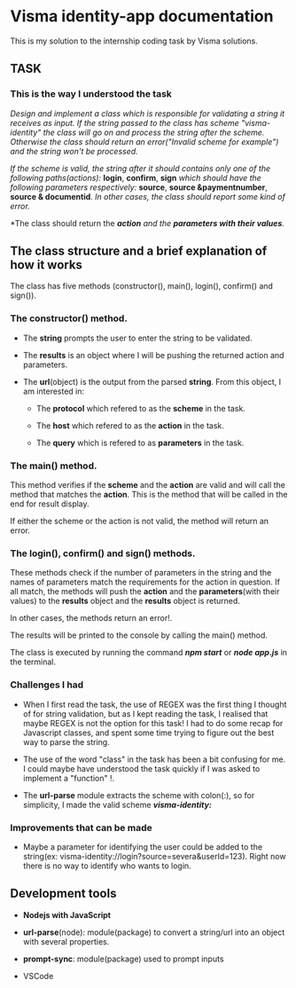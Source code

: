 # Visma identity-app documentation

This is my solution to the internship coding task by Visma solutions.

## TASK

### This is the way I understood the task

*Design and implement a class which is responsible for validating a string it receives as input. If the string passed to the class has scheme "visma-identity" the class will go on and process the string after the scheme. Otherwise the class should return an error("Invalid scheme for example") and the string won't be processed.*

*If the scheme is valid, the string after it should contains only one of the following paths(actions):* **login**, **confirm**, **sign** *which should have the following parameters respectively:* **source**, **source &paymentnumber**, **source & documentid**. *In other cases, the class should report some kind of error.*

*The class should return the ***action** and the ***parameters with their values***.*

## The class structure and a brief explanation of how it works

The class has five methods (constructor(), main(), login(), confirm() and sign()).

### The constructor() method.

- The **string** prompts the user to enter the string to be validated.
- The **results** is an object where I will be pushing the returned action and parameters.
- The **url**(object) is the output from the parsed **string**. From this object, I am interested in:

  -  The **protocol** which refered to as the **scheme** in the task.

  -  The **host** which refered to as the **action** in the task.

  -  The **query** which is refered to as **parameters** in the task.

### The main() method.

This method verifies if the **scheme** and the **action** are valid and
will call the method that matches the **action**. This is the method that will be called in the end for result display.

If either the scheme or the action is not valid, the method will return an error.

### The login(), confirm() and sign() methods.

These methods check if the number of parameters in the string and the names of parameters match the requirements for the action in question.
If all match, the methods will push the **action** and the **parameters**(with their values) to the **results** object and the **results** object is returned.

In other cases, the methods return an error!. 

The results will be printed to the console by calling the main() method.

The class is executed by running the command ***npm start*** or ***node app.js*** in the terminal.






### Challenges I had
- When I first read the task, the use of REGEX was the first thing I thought of for string validation, but as I kept reading the task, I realised that maybe REGEX is not the option for this task! I had to do some recap for Javascript classes, and spent some time trying to figure out the best way to parse the string.

- The use of the word "class" in the task has been a bit confusing for me. I could maybe have understood the task quickly if I was asked to implement a "function" !.

- The **url-parse** module extracts the scheme with colon(:), so for simplicity, I made the valid scheme ***visma-identity:***

### Improvements that can be made
- Maybe a parameter for identifying the user could be added to the string(ex: visma-identity://login?source=severa&userId=123). Right now there is no way to identify who wants to login.

## Development tools

- **Nodejs with JavaScript**

- **url-parse**(node): module(package) to convert a string/url into an object with several properties.

- **prompt-sync**: module(package) used to prompt inputs

- VSCode
